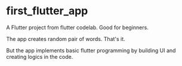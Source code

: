 # first_flutter_app

A Flutter project from flutter codelab. Good for beginners.

The app creates random pair of words. That's it.

But the app implements basic flutter programming by building UI and creating logics in the code.
